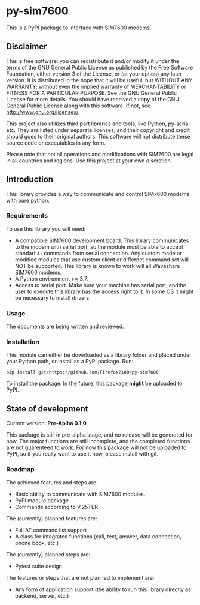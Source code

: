 # py-sim7600

This is a PyPI package to interface with SIM7600 modems.

## Disclaimer

This is free software: you can redistribute it and/or modify it under the terms of the GNU General Public License as published by the Free Software Foundation, either version 3 of the License, or (at your option) any later version. It is distributed in the hope that it will be useful, but WITHOUT ANY WARRANTY; without even the implied warranty of MERCHANTABILITY or FITNESS FOR A PARTICULAR PURPOSE. See the GNU General Public License for more details. You should have received a copy of the GNU General Public License along with this software. If not, see http://www.gnu.org/licenses/.

This project also utilizes third part libraries and tools, like Python, py-serial, etc. They are listed under separate licenses, and their copyright and credit should goes to their original authors. This software will not distribute these source code or executables in any form.

Please note that not all operations and modifications with SIM7600 are legal in all countries and regions. Use this project at your own discretion.

## Introduction

This library provides a way to communicate and control SIM7600 modems with pure python.

### Requirements

To use this library you will need:

- A compatible SIM7600 development board. This library communicates to the modem with serial port, so the module must be able to accept standart ``AT`` commands from serial connection. Any custom made or modified modules that use custom client or differnet command set will NOT be supported. This library is known to work will all Waveshare SIM7600 modems.
- A Python environment >= 3.7.
- Access to serial port. Make sure your machine has serial port, andthe user to execute this library has the access right to it. In some OS it might be necessary to install drivers.

### Usage

The documents are being written and reviewed.

### Installation

This module can either be downloaded as a library folder and placed under your Python path, or install as a PyPI package. Run:

```shell
pip install git+https://github.com/Firefox2100/py-sim7600
```

To install the package. In the future, this package **might** be uploaded to PyPI.

## State of development

Current version: **Pre-Aplha 0.1.0**

This package is still in pre-alpha stage, and no release will be generated for now. The major functions are still incomplete, and the completed functions are not guarenteed to work. For now this package will not be uploaded to PyPI, so if you really want to use it now, please install with git.

### Roadmap

The achieved features and steps are:

- Basic ability to communicate with SIM7600 modules.
- PyPI module package
- Commands according to V.25TER

The (currently) planned features are:

- Full AT command list support
- A class for integrated functions (call, text, answer, data connection, phone book, etc.)

The (currently) planned steps are:

- Pytest suite design

The features or steps that are not planned to implement are:

- Any form of application support (the ability to run this library directly as backend, server, etc.)
